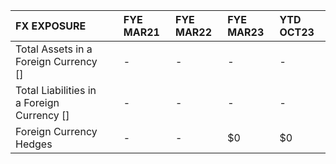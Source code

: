| FX EXPOSURE                                |    | FYE MAR21   | FYE MAR22   | FYE MAR23   | YTD OCT23   |
|:-------------------------------------------|:---|:------------|:------------|:------------|:------------|
| Total Assets in a Foreign Currency []      |    | -           | -           | -           | -           |
| Total Liabilities in a Foreign Currency [] |    | -           | -           | -           | -           |
| Foreign Currency Hedges                    |    | -           | -           | $0          | $0          |
